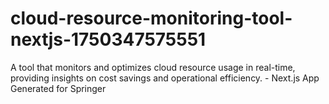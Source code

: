# cloud-resource-monitoring-tool-nextjs-1750347575551
A tool that monitors and optimizes cloud resource usage in real-time, providing insights on cost savings and operational efficiency. - Next.js App Generated for Springer
